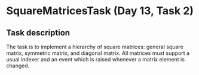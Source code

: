 # SquareMatricesTask (Day 13, Task 2)

## Task description

The task is to implement a hierarchy of square matrices: general square matrix, symmetric matrix, and diagonal matrix.
All matrices must support a usual indexer and an event which is raised whenever a matrix element is changed.
